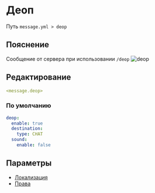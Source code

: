 # Деоп
Путь `message.yml > deop`

## Пояснение
Сообщение от сервера при использовании `/deop`
![deop](/deop.png)

## Редактирование
```yaml
<message.deop>
```

### По умолчанию
```yaml
deop:
  enable: true
  destination:
    type: CHAT
  sound:
    enable: false
```

## Параметры

- [Локализация](/docs/localizations/ru_ru/message/deop/)
- [Права](/docs/permission/message/deop/)

<!--@include: @/parts/enable.md-->
<!--@include: @/parts/destination.md-->
<!--@include: @/parts/sound.md-->
